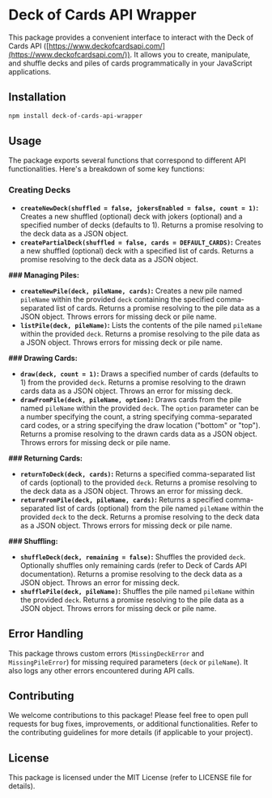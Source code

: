 # Deck of Cards API Wrapper

This package provides a convenient interface to interact with the Deck of Cards API ([https://www.deckofcardsapi.com/](https://www.deckofcardsapi.com/)). It allows you to create, manipulate, and shuffle decks and piles of cards programmatically in your JavaScript applications.

## Installation

```bash
npm install deck-of-cards-api-wrapper
```

## Usage

The package exports several functions that correspond to different API functionalities. Here's a breakdown of some key functions:

### Creating Decks

* **`createNewDeck(shuffled = false, jokersEnabled = false, count = 1)`:** Creates a new shuffled (optional) deck with jokers (optional) and a specified number of decks (defaults to 1). Returns a promise resolving to the deck data as a JSON object.
* **`createPartialDeck(shuffled = false, cards = DEFAULT_CARDS)`:** Creates a new shuffled (optional) deck with a specified list of cards. Returns a promise resolving to the deck data as a JSON object.

**### Managing Piles:**

* **`createNewPile(deck, pileName, cards)`:** Creates a new pile named `pileName` within the provided `deck` containing the specified comma-separated list of cards. Returns a promise resolving to the pile data as a JSON object. Throws errors for missing deck or pile name.
* **`listPile(deck, pileName)`:** Lists the contents of the pile named `pileName` within the provided `deck`. Returns a promise resolving to the pile data as a JSON object. Throws errors for missing deck or pile name.

**### Drawing Cards:**

* **`draw(deck, count = 1)`:** Draws a specified number of cards (defaults to 1) from the provided `deck`. Returns a promise resolving to the drawn cards data as a JSON object. Throws an error for missing deck.
* **`drawFromPile(deck, pileName, option)`:** Draws cards from the pile named `pileName` within the provided `deck`. The `option` parameter can be a number specifying the count, a string specifying comma-separated card codes, or a string specifying the draw location ("bottom" or "top"). Returns a promise resolving to the drawn cards data as a JSON object. Throws errors for missing deck or pile name.

**### Returning Cards:**

* **`returnToDeck(deck, cards)`:** Returns a specified comma-separated list of cards (optional) to the provided `deck`. Returns a promise resolving to the deck data as a JSON object. Throws an error for missing deck.
* **`returnFromPile(deck, pileName, cards)`:** Returns a specified comma-separated list of cards (optional) from the pile named `pileName` within the provided `deck` to the deck. Returns a promise resolving to the deck data as a JSON object. Throws errors for missing deck or pile name.

**### Shuffling:**

* **`shuffleDeck(deck, remaining = false)`:** Shuffles the provided `deck`. Optionally shuffles only remaining cards (refer to Deck of Cards API documentation). Returns a promise resolving to the deck data as a JSON object. Throws an error for missing deck.
* **`shufflePile(deck, pileName)`:** Shuffles the pile named `pileName` within the provided `deck`. Returns a promise resolving to the pile data as a JSON object. Throws errors for missing deck or pile name.

## Error Handling

This package throws custom errors (`MissingDeckError` and `MissingPileError`) for missing required parameters (`deck` or `pileName`). It also logs any other errors encountered during API calls.

## Contributing

We welcome contributions to this package! Please feel free to open pull requests for bug fixes, improvements, or additional functionalities. Refer to the contributing guidelines for more details (if applicable to your project).

## License

This package is licensed under the MIT License (refer to LICENSE file for details).
